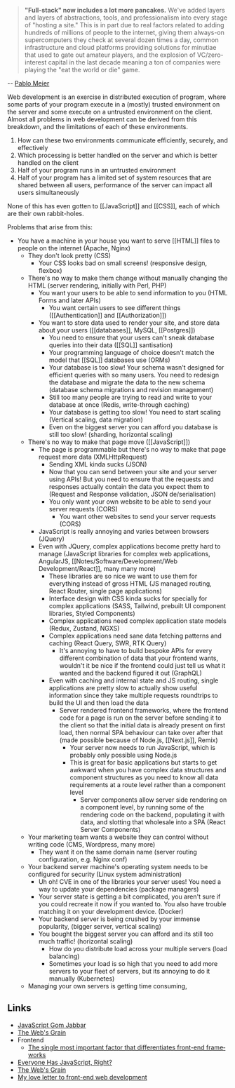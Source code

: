 > **"Full-stack" now includes a lot more pancakes.** We've added layers and layers of abstractions, tools, and professionalism into every stage of "hosting a site." This is in part due to real factors related to adding hundreds of millions of people to the internet, giving them always-on supercomputers they check at several dozen times a day, common infrastructure and cloud platforms providing solutions for minutiae that used to gate out amateur players, and the explosion of VC/zero-interest capital in the last decade meaning a ton of companies were playing the "eat the world or die" game.

-- [Pablo Meier](https://morepablo.com/2022/11/programming-culture-in-the-late-aughts.html)

Web development is an exercise in distributed execution of program, where some parts of your program execute in a (mostly) trusted environment on the server and some execute on a untrusted environment on the client.  Almost all problems in web development can be derived from this breakdown, and the limitations of each of these environments.

1. How can these two environments communicate efficiently, securely, and effectively
2. Which processing is better handled on the server and which is better handled on the client
3. Half of your program runs in an untrusted environment
4. Half of your program has a limited set of system resources that are shared between all users, performance of the server can impact all users simultaneously

None of this has even gotten to [[JavaScript]] and [[CSS]], each of which are their own rabbit-holes.

Problems that arise from this:

- You have a machine in your house you want to serve [[HTML]] files to people on the internet (Apache, Nginx)
	- They don't look pretty (CSS)
		- Your CSS looks bad on small screens! (responsive design, flexbox)
	- There's no way to make them change without manually changing the HTML (server rendering, initially with Perl, PHP)
		- You want your users to be able to send information to you (HTML Forms and later APIs)
			- You want certain users to see different things ([[Authentication]] and [[Authorization]])
		- You want to store data used to render your site, and store data about your users ([[databases]], MySQL, [[Postgres]])
			- You need to ensure that your users can't sneak database queries into their data ([[SQL]] santisation)
			- Your programming language of choice doesn't match the model that [[SQL]] databases use (ORMs)
			- Your database is too slow! Your schema wasn't designed for efficient queries with so many users. You need to redesign the database and migrate the data to the new schema (database schema migrations and revision management)
			- Still too many people are trying to read and write to your database at once (Redis, write-through caching)
			- Your database is getting too slow! You need to start scaling (Vertical scaling, data migration)
			- Even on the biggest server you can afford you database is still too slow! (sharding, horizontal scaling)
	- There's no way to make that page move ([[JavaScript]])
		- The page is programmable but there's no way to make that page request more data (XMLHttpRequest)
			- Sending XML kinda sucks (JSON)
			- Now that you can send between your site and your server using APIs! But you need to ensure that the requests and responses actually contain the data you expect them to (Request and Response validation, JSON de/serialisation)
			- You only want your own website to be able to send your server requests (CORS)
				- You want other websites to send your server requests (CORS)
		- JavaScript is really annoying and varies between browsers (JQuery)
		- Even with JQuery, complex applications become pretty hard to manage (JavaScript libraries for complex web applications, AngularJS, [[Notes/Software/Development/Web Development/React]], many many more)
			- These libraries are so nice we want to use them for everything instead of gross HTML (JS managed routing, React Router, single page applications)
			- Interface design with CSS kinda sucks for specially for complex applications (SASS, Tailwind, prebuilt UI component libraries, Styled Components)
			- Complex applications need complex application state models (Redux, Zustand, NGXS)
			- Complex applications need sane data fetching patterns and caching (React Query, SWR, RTK Query)
				 - It's annoying to have to build bespoke APIs for every different combination of data that your frontend wants, wouldn't it be nice if the frontend could just tell us what it wanted and the backend figured it out (GraphQL)
			- Even with caching and internal state and JS routing, single applications are pretty slow to actually show useful information since they take multiple requests roundtrips to build the UI and then load the data
				- Server rendered frontend frameworks, where the frontend code for a page is run on the server before sending it to the client so that the initial data is already present on first load, then normal SPA behaviour can take over after that (made possible because of Node.js, [[Next.js]], Remix)
					- Your server now needs to run JavaScript, which is probably only possible using Node.js
					- This is great for basic applications but starts to get awkward when you have complex data structures and component structures as you need to know all data requirements at a route level rather than a component level
						- Server components allow server side rendering on a component level, by running some of the rendering code on the backend, populating it with data, and slotting that wholesale into a SPA (React Server Components)
	- Your marketing team wants a website they can control without writing code (CMS, Wordpress, many more)
		- They want it on the same domain name (server routing configuration, e.g. Nginx conf)
	- Your backend server machine's operating system needs to be configured for security (Linux system administration)
		- Uh oh! CVE in one of the libraries your server uses! You need a way to update your dependencies (package managers)
		- Your server state is getting a bit complicated, you aren't sure if you could recreate it now if you wanted to. You also have trouble matching it on your development device.  (Docker)
		- Your backend server is being crushed by your immense popularity, (bigger server, vertical scaling)
		- You bought the biggest server you can afford and its still too much traffic! (horizontal scaling)
			- How do you distribute load across your multiple servers (load balancing)
			- Sometimes your load is so high that you need to add more servers to your fleet of servers, but its annoying to do it manually (Kubernetes)
	- Managing your own servers is getting time consuming, 
## Links

- [JavaScript Gom Jabbar](https://frantic.im/javascript-gom-jabbar/)
- [The Web's Grain](https://frankchimero.com/blog/2015/the-webs-grain/)
- Frontend
	- [The single most impor­tant factor that dif­fer­enti­ates front-end frame­works](https://themer.dev/blog/the-single-most-important-factor-that-differentiates-front-end-frameworks)
- [Everyone Has JavaScript, Right?](https://www.kryogenix.org/code/browser/everyonehasjs.html)
- [The Web's Grain](https://frankchimero.com/blog/2015/the-webs-grain/)
- [My love letter to front-end web development](https://bower.sh/my-love-letter-to-front-end-web-development)
